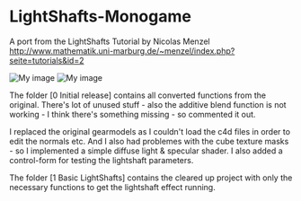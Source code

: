 # LightShafts-Monogame
A port from the LightShafts Tutorial by Nicolas Menzel
http://www.mathematik.uni-marburg.de/~menzel/index.php?seite=tutorials&id=2

![My image](https://github.com/Stephanowicz/LightShafts-Monogame/blob/master/LightShafts.jpg) 
![My image](https://github.com/Stephanowicz/LightShafts-Monogame/blob/master/LightShaftsControl.jpg)

The folder [0 Initial release] contains all converted functions from the original.
There's lot of unused stuff - also the additive blend function is not working - I think there's something missing - so commented it out.

I replaced the original gearmodels as I couldn't load the c4d files in order to edit the normals etc. And I also had problemes with the cube texture masks - so I implemented a simple diffuse light &  specular shader. 
I also added a control-form for testing the lightshaft parameters.

The folder [1 Basic LightShafts] contains the cleared up project with only the necessary functions to get the lightshaft effect running.

